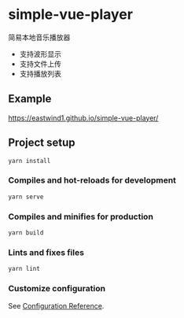 # simple-vue-player
简易本地音乐播放器

- 支持波形显示
- 支持文件上传
- 支持播放列表

## Example

<https://eastwind1.github.io/simple-vue-player/>
## Project setup
```
yarn install
```

### Compiles and hot-reloads for development
```
yarn serve
```

### Compiles and minifies for production
```
yarn build
```

### Lints and fixes files
```
yarn lint
```

### Customize configuration
See [Configuration Reference](https://cli.vuejs.org/config/).
